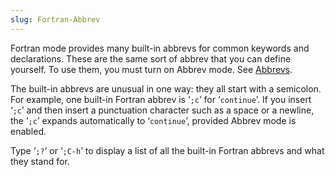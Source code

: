 ```yaml
---
slug: Fortran-Abbrev
---
```


Fortran mode provides many built-in abbrevs for common keywords and declarations. These are the same sort of abbrev that you can define yourself. To use them, you must turn on Abbrev mode. See [Abbrevs](/docs/emacs/Abbrevs).

The built-in abbrevs are unusual in one way: they all start with a semicolon. For example, one built-in Fortran abbrev is ‘`;c`’ for ‘`continue`’. If you insert ‘`;c`’ and then insert a punctuation character such as a space or a newline, the ‘`;c`’ expands automatically to ‘`continue`’, provided Abbrev mode is enabled.

Type ‘`;?`’ or ‘`;C-h`’ to display a list of all the built-in Fortran abbrevs and what they stand for.
